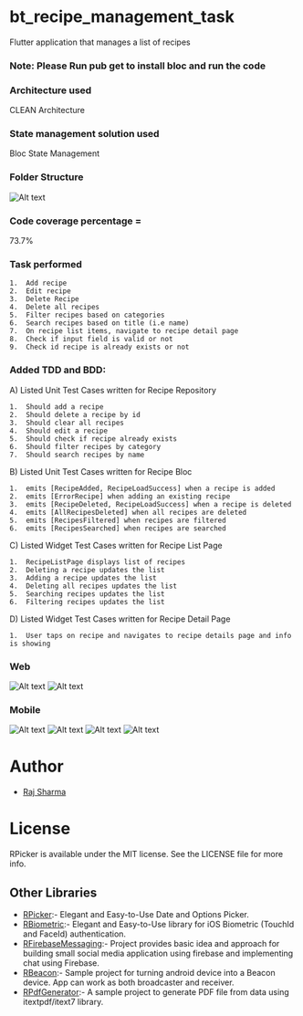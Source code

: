 # bt_recipe_management_task
Flutter application that manages a list of recipes

### Note: Please Run pub get to install bloc and run the code

### Architecture used
CLEAN Architecture

### State management solution used
Bloc State Management

### Folder Structure
![Alt text](https://github.com/rheyansh/bt_recipe_task/blob/main/Screenshots/folder_struct.png)

### Code coverage percentage = 
73.7%

### Task performed
	1.	Add recipe
	2.	Edit recipe
	3.	Delete Recipe
	4.	Delete all recipes
	5.	Filter recipes based on categories
	6.	Search recipes based on title (i.e name)
	7.	On recipe list items, navigate to recipe detail page
	8.	Check if input field is valid or not
	9.	Check id recipe is already exists or not

### Added TDD and BDD:

A) Listed Unit Test Cases written for Recipe Repository

	1.	Should add a recipe
	2.	Should delete a recipe by id
	3.	Should clear all recipes
	4.	Should edit a recipe
	5.	Should check if recipe already exists
	6.	Should filter recipes by category
	7.	Should search recipes by name

B) Listed Unit Test Cases written for Recipe Bloc

	1.	emits [RecipeAdded, RecipeLoadSuccess] when a recipe is added
	2.	emits [ErrorRecipe] when adding an existing recipe
	3.	emits [RecipeDeleted, RecipeLoadSuccess] when a recipe is deleted
	4.	emits [AllRecipesDeleted] when all recipes are deleted
	5.	emits [RecipesFiltered] when recipes are filtered
	6.	emits [RecipesSearched] when recipes are searched

C) Listed Widget Test Cases written for Recipe List Page

	1.	RecipeListPage displays list of recipes
	2.	Deleting a recipe updates the list
	3.	Adding a recipe updates the list
	4.	Deleting all recipes updates the list
	5.	Searching recipes updates the list
	6.	Filtering recipes updates the list

D) Listed Widget Test Cases written for Recipe Detail Page

	1.	User taps on recipe and navigates to recipe details page and info is showing

### Web
![Alt text](https://github.com/rheyansh/bt_recipe_task/blob/main/Screenshots/web_1.png)
![Alt text](https://github.com/rheyansh/bt_recipe_task/blob/main/Screenshots/web_2.png)

### Mobile
![Alt text](https://github.com/rheyansh/bt_recipe_task/blob/main/Screenshots/mob_1.png)
![Alt text](https://github.com/rheyansh/bt_recipe_task/blob/main/Screenshots/mob_2.png)
![Alt text](https://github.com/rheyansh/bt_recipe_task/blob/main/Screenshots/mob_3.png)
![Alt text](https://github.com/rheyansh/bt_recipe_task/blob/main/Screenshots/mob_4.png)

# Author

* [Raj Sharma](https://sites.google.com/view/rheyansh)

# License
RPicker is available under the MIT license. See the LICENSE file for more info.

## Other Libraries
* [RPicker](https://github.com/rheyansh/RPicker):-  Elegant and Easy-to-Use Date and Options Picker.
* [RBiometric](https://github.com/rheyansh/RBiometric):- Elegant and Easy-to-Use library for iOS Biometric (TouchId and FaceId) authentication.
* [RFirebaseMessaging](https://github.com/rheyansh/RFirebaseMessaging):- Project provides basic idea and approach for building small social media application using firebase and implementing chat using Firebase.
* [RBeacon](https://github.com/rheyansh/RBeacon):- Sample project for turning android device into a Beacon device. App can work as both broadcaster and receiver.
* [RPdfGenerator](https://github.com/rheyansh/RPdfGenerator):- A sample project to generate PDF file from data using itextpdf/itext7 library.
